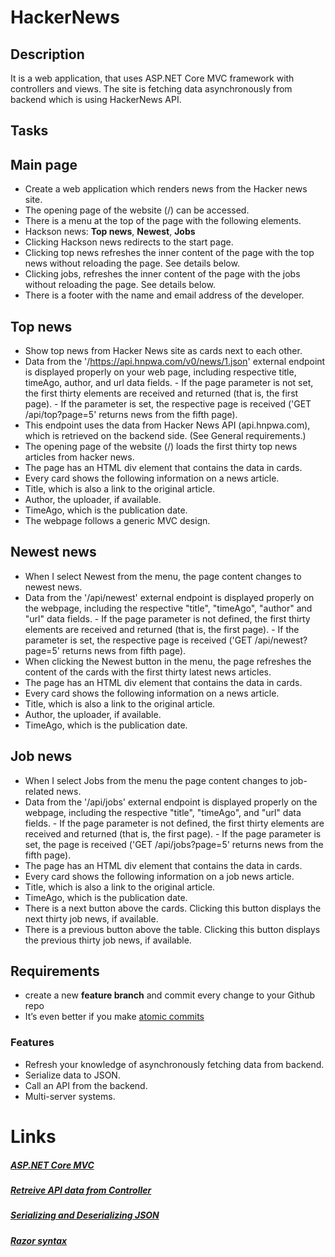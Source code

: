 # HackerNews

## Description
It is a web application, that uses ASP.NET Core MVC framework with controllers and views. The site is fetching data asynchronously from backend which is using HackerNews API.

## Tasks

## Main page

- Create a web application which renders news from the Hacker news site.
- The opening page of the website (/) can be accessed.
- There is a menu at the top of the page with the following elements.
- Hackson news: **Top news**, **Newest**, **Jobs**
- Clicking Hackson news redirects to the start page.
- Clicking top news refreshes the inner content of the page with the top news without reloading the page. See details below.
- Clicking jobs, refreshes the inner content of the page with the jobs without reloading the page. See details below.
- There is a footer with the name and email address of the developer.



## Top news

- Show top news from Hacker News site as cards next to each other.
- Data from the '/https://api.hnpwa.com/v0/news/1.json' external endpoint is displayed properly on your web page, including respective title, timeAgo, author, and url data fields. - If the page parameter is not set, the first thirty elements are received and returned (that is, the first page). - If the parameter is set, the respective page is received ('GET /api/top?page=5' returns news from the fifth page).
- This endpoint uses the data from Hacker News API (api.hnpwa.com), which is retrieved on the backend side. (See General requirements.)
- The opening page of the website (/) loads the first thirty top news articles from hacker news.
- The page has an HTML div element that contains the data in cards.
- Every card shows the following information on a news article.
- Title, which is also a link to the original article.
- Author, the uploader, if available.
- TimeAgo, which is the publication date.
- The webpage follows a generic MVC design.



## Newest news

- When I select Newest from the menu, the page content changes to newest news.
- Data from the '/api/newest' external endpoint is displayed properly on the webpage, including the respective "title", "timeAgo", "author" and "url" data fields. - If the page parameter is not defined, the first thirty elements are received and returned (that is, the first page). - If the parameter is set, the respective page is received ('GET /api/newest?page=5' returns news from fifth page).
- When clicking the Newest button in the menu, the page refreshes the content of the cards with the first thirty latest news articles.
- The page has an HTML div element that contains the data in cards.
- Every card shows the following information on a news article.
- Title, which is also a link to the original article.
- Author, the uploader, if available.
- TimeAgo, which is the publication date.



## Job news

- When I select Jobs from the menu the page content changes to job-related news.
- Data from the '/api/jobs' external endpoint is displayed properly on the webpage, including the respective "title", "timeAgo", and "url" data fields. - If the page parameter is not defined, the first thirty elements are received and returned (that is, the first page). - If the page parameter is set, the page is received ('GET /api/jobs?page=5' returns news from the fifth page).
- The page has an HTML div element that contains the data in cards.
- Every card shows the following information on a job news article.
- Title, which is also a link to the original article.
- TimeAgo, which is the publication date.
- There is a next button above the cards. Clicking this button displays the next thirty job news, if available.
- There is a previous button above the table. Clicking this button displays the previous thirty job news, if available.


## Requirements

- create a new **feature branch** and commit every change to your Github repo
- It’s even better if you make [atomic commits](https://en.wikipedia.org/wiki/Atomic_commit)


### Features
- Refresh your knowledge of asynchronously fetching data from backend.
- Serialize data to JSON.
- Call an API from the backend.
- Multi-server systems.


# Links
##### [ASP.NET Core MVC](https://docs.microsoft.com/en-us/aspnet/core/tutorials/first-mvc-app/start-mvc?view=aspnetcore-3.1&tabs=visual-studio)
##### [Retreive API data from Controller](https://stackoverflow.com/questions/29699884/calling-web-api-from-mvc-controller)
##### [Serializing and Deserializing JSON](https://www.newtonsoft.com/json/help/html/SerializingJSON.htm)
##### [Razor syntax](https://docs.microsoft.com/en-us/aspnet/core/mvc/views/razor?view=aspnetcore-3.1)
